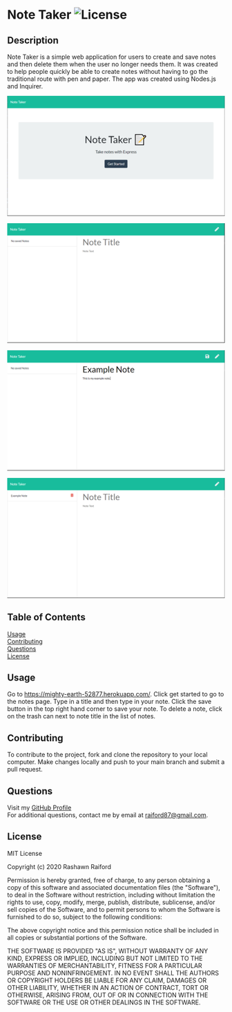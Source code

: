 # Note Taker        ![License](https://img.shields.io/static/v1?label=license&message=MIT&color=brightgreen)

## Description  
Note Taker is a simple web application for users to create and save notes and then delete them when the user no longer needs them. It was created to help people quickly be able to create notes without having to go the traditional route with pen and paper. The app was created using Nodes.js and Inquirer.

![Screenshot #1](./screenshots/screenshot1.png)

![Screenshot #2](./screenshots/screenshot2.png)

![Screenshot #3](./screenshots/screenshot3.png)

![Screenshot #4](./screenshots/screenshot4.png)

## Table of Contents  
[Usage](#Usage)  
[Contributing](#Contributing)  
[Questions](#Questions)  
[License](#License)  

## Usage  
Go to https://mighty-earth-52877.herokuapp.com/. Click get started to go to the notes page. Type in a title and then type in your note. Click the save button in the top right hand corner to save your note. To delete a note, click on the trash can next to note title in the list of notes.

## Contributing  
To contribute to the project, fork and clone the repository to your local computer. Make changes locally and push to your main branch and submit a pull request.

## Questions 
Visit my [GitHub Profile](https://www.github.com/raiford2530)  
For additional questions, contact me by email at raiford87@gmail.com.  

## License  
MIT License

Copyright (c) 2020 Rashawn Raiford

Permission is hereby granted, free of charge, to any person obtaining a copy
of this software and associated documentation files (the "Software"), to deal
in the Software without restriction, including without limitation the rights
to use, copy, modify, merge, publish, distribute, sublicense, and/or sell
copies of the Software, and to permit persons to whom the Software is
furnished to do so, subject to the following conditions:

The above copyright notice and this permission notice shall be included in all
copies or substantial portions of the Software.

THE SOFTWARE IS PROVIDED "AS IS", WITHOUT WARRANTY OF ANY KIND, EXPRESS OR
IMPLIED, INCLUDING BUT NOT LIMITED TO THE WARRANTIES OF MERCHANTABILITY,
FITNESS FOR A PARTICULAR PURPOSE AND NONINFRINGEMENT. IN NO EVENT SHALL THE
AUTHORS OR COPYRIGHT HOLDERS BE LIABLE FOR ANY CLAIM, DAMAGES OR OTHER
LIABILITY, WHETHER IN AN ACTION OF CONTRACT, TORT OR OTHERWISE, ARISING FROM,
OUT OF OR IN CONNECTION WITH THE SOFTWARE OR THE USE OR OTHER DEALINGS IN THE
SOFTWARE.

